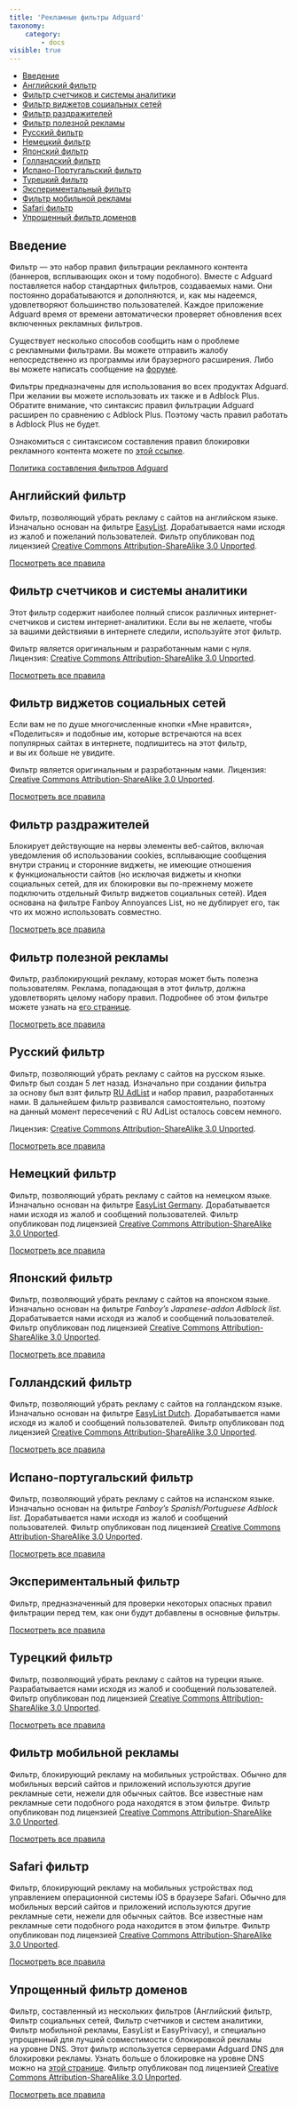 ```yaml
---
title: 'Рекламные фильтры Adguard'
taxonomy:
    category:
        - docs
visible: true
---
```


*   [Введение](#introduction)
*   [Английский фильтр](#english)
*   [Фильтр счетчиков и системы аналитики](#privacy)
*   [Фильтр виджетов социальных сетей](#social)
*   [Фильтр раздражителей](#annoyances)
*   [Фильтр полезной рекламы](#useful)
*   [Русский фильтр](#russian)
*   [Немецкий фильтр](#german)
*   [Японский фильтр](#japanese)
*   [Голландский фильтр](#dutch)
*   [Испано-Португальский фильтр](#spanish)
*   [Турецкий фильтр](#turkish)
*   [Экспериментальный фильтр](#experimental)
*   [Фильтр мобильной рекламы](#mobile)
*   [Safari фильтр](#safari)
*   [Упрощенный фильтр доменов](#domains)

<a id="introduction"></a>

## Введение

Фильтр — это набор правил фильтрации рекламного контента (баннеров, всплывающих окон и тому подобного). Вместе с Adguard поставляется набор стандартных фильтров, создаваемых нами. Они постоянно дорабатываются и дополняются, и, как мы надеемся, удовлетворяют большинство пользователей. Каждое приложение Adguard время от времени автоматически проверяет обновления всех включенных рекламных фильтров.

Существует несколько способов сообщить нам о проблеме с рекламными фильтрами. Вы можете отправить жалобу непосредственно из программы или браузерного расширения. Либо вы можете написать сообщение на [форуме](https://forum.adguard.com/?langid=3).

Фильтры предназначены для использования во всех продуктах Adguard. При желании вы можете использовать их также и в Adblock Plus. Обратите внимание, что синтаксис правил фильтрации Adguard расширен по сравнению с Adblock Plus. Поэтому часть правил работать в Adblock Plus не будет.

Ознакомиться с синтаксисом составления правил блокировки рекламного контента можете по [этой ссылке](/filterrules.html).

[Политика составления фильтров Adguard](https://blog.adguard.com/ru/news/politika-sostavleniya-adblock-filtrov-adguard.html)


<a id="english"></a>

## Английский фильтр

Фильтр, позволяющий убрать рекламу с сайтов на английском языке. Изначально основан на фильтре [EasyList](https://easylist.to). Дорабатывается нами исходя из жалоб и пожеланий пользователей. Фильтр опубликован под лицензией [Creative Commons Attribution-ShareAlike 3.0 Unported](https://creativecommons.org/licenses/by-sa/3.0/).

[Посмотреть все правила](https://filters.adtidy.org/extension/chromium/filters/2.txt)



<a id="privacy"></a>

## Фильтр счетчиков и системы аналитики

Этот фильтр содержит наиболее полный список различных интернет-счетчиков и систем интернет-аналитики. Если вы не желаете, чтобы за вашими действиями в интернете следили, используйте этот фильтр.

Фильтр является оригинальным и разработанным нами с нуля. Лицензия: [Creative Commons Attribution-ShareAlike 3.0 Unported](https://creativecommons.org/licenses/by-sa/3.0/).

[Посмотреть все правила](https://filters.adtidy.org/extension/chromium/filters/3.txt)



<a id="social"></a>

## Фильтр виджетов социальных сетей

Если вам не по душе многочисленные кнопки «Мне нравится», «Поделиться» и подобные им, которые встречаются на всех популярных сайтах в интернете, подпишитесь на этот фильтр, и вы их больше не увидите.

Фильтр является оригинальным и разработанным нами. Лицензия: [Creative Commons Attribution-ShareAlike 3.0 Unported](https://creativecommons.org/licenses/by-sa/3.0/).

[Посмотреть все правила](https://filters.adtidy.org/extension/chromium/filters/4.txt)



<a id="annoyances"></a>

## Фильтр раздражителей

Блокирует действующие на нервы элементы веб-сайтов, включая уведомления об использовании cookies, всплывающие сообщения внутри страниц и сторонние виджеты, не имеющие отношения к функциональности сайтов (но исключая виджеты и кнопки социальных сетей, для их блокировки вы по-прежнему можете подключить отдельный Фильтр виджетов социальных сетей). Идея основана на фильтре Fanboy Annoyances List, но не дублирует его, так что их можно использовать совместно.

[Посмотреть все правила](https://filters.adtidy.org/extension/chromium/filters/14.txt)



<a id="useful"></a>

## Фильтр полезной рекламы

Фильтр, разблокирующий рекламу, которая может быть полезна пользователям. Реклама, попадающая в этот фильтр, должна удовлетворять целому набору правил. Подробнее об этом фильтре можете узнать на [его странице](/ru/whitelist.html).

[Посмотреть все правила](https://filters.adtidy.org/extension/chromium/filters/10.txt)



<a id="russian"></a>

## Русский фильтр

Фильтр, позволяющий убрать рекламу с сайтов на русском языке. Фильтр был создан 5 лет назад. Изначально при создании фильтра за основу был взят фильтр [RU AdList](https://code.google.com/p/ruadlist/) и набор правил, разработанных нами. В дальнейшем фильтр развивался самостоятельно, поэтому на данный момент пересечений с RU AdList осталось совсем немного.

Лицензия: [Creative Commons Attribution-ShareAlike 3.0 Unported](https://creativecommons.org/licenses/by-sa/3.0/).

[Посмотреть все правила](https://filters.adtidy.org/extension/chromium/filters/1.txt)



<a id="german"></a>

## Немецкий фильтр

Фильтр, позволяющий убрать рекламу с сайтов на немецком языке. Изначально основан на фильтре [EasyList Germany](https://easylist.adblockplus.org/). Дорабатывается нами исходя из жалоб и сообщений пользователей. Фильтр опубликован под лицензией [Creative Commons Attribution-ShareAlike 3.0 Unported](https://creativecommons.org/licenses/by-sa/3.0/).

[Посмотреть все правила](https://filters.adtidy.org/extension/chromium/filters/6.txt)



<a id="japanese"></a>

## Японский фильтр

Фильтр, позволяющий убрать рекламу с сайтов на японском языке. Изначально основан на фильтре _Fanboy’s Japanese-addon Adblock list_. Дорабатывается нами исходя из жалоб и сообщений пользователей. Фильтр опубликован под лицензией [Creative Commons Attribution-ShareAlike 3.0 Unported](https://creativecommons.org/licenses/by-sa/3.0/).

[Посмотреть все правила](https://filters.adtidy.org/extension/chromium/filters/7.txt)



<a id="dutch"></a>

## Голландский фильтр

Фильтр, позволяющий убрать рекламу с сайтов на голландском языке. Изначально основан на фильтре [EasyList Dutch](https://easylist.adblockplus.org/). Дорабатывается нами исходя из жалоб и сообщений пользователей. Фильтр опубликован под лицензией [Creative Commons Attribution-ShareAlike 3.0 Unported](https://creativecommons.org/licenses/by-sa/3.0/).

[Посмотреть все правила](https://filters.adtidy.org/extension/chromium/filters/8.txt)



<a id="spanish"></a>

## Испано-португальский фильтр

Фильтр, позволяющий убрать рекламу с сайтов на испанском языке. Изначально основан на фильтре _Fanboy’s Spanish/Portuguese Adblock list_. Дорабатывается нами исходя из жалоб и сообщений пользователей. Фильтр опубликован под лицензией [Creative Commons Attribution-ShareAlike 3.0 Unported](https://creativecommons.org/licenses/by-sa/3.0/).

[Посмотреть все правила](https://filters.adtidy.org/extension/chromium/filters/9.txt)



<a id="experimental"></a>

## Экспериментальный фильтр

Фильтр, предназначенный для проверки некоторых опасных правил фильтрации перед тем, как они будут добавлены в основные фильтры.

[Посмотреть все правила](https://filters.adtidy.org/extension/chromium/filters/5.txt)



<a id="turkish"></a>

## Турецкий фильтр

Фильтр, позволяющий убрать рекламу с сайтов на турецки языке. Разрабатывается нами исходя из жалоб и сообщений пользователей. Фильтр опубликован под лицензией [Creative Commons Attribution-ShareAlike 3.0 Unported](https://creativecommons.org/licenses/by-sa/3.0/).

[Посмотреть все правила](https://filters.adtidy.org/extension/chromium/filters/13.txt)



<a id="mobile"></a>

## Фильтр мобильной рекламы

Фильтр, блокирующий рекламу на мобильных устройствах. Обычно для мобильных версий сайтов и приложений используются другие рекламные сети, нежели для обычных сайтов. Все известные нам рекламные сети подобного рода находятся в этом фильтре. Фильтр опубликован под лицензией [Creative Commons Attribution-ShareAlike 3.0 Unported](https://creativecommons.org/licenses/by-sa/3.0/).

[Посмотреть все правила](https://filters.adtidy.org/extension/chromium/filters/11.txt)



<a id="safari"></a>

## Safari фильтр

Фильтр, блокирующий рекламу на мобильных устройствах под управлением операционной системы iOS в браузере Safari. Обычно для мобильных версий сайтов и приложений используются другие рекламные сети, нежели для обычных сайтов. Все известные нам рекламные сети подобного рода находится в этом фильтре. Фильтр опубликован под лицензией [Creative Commons Attribution-ShareAlike 3.0 Unported](https://creativecommons.org/licenses/by-sa/3.0/).

[Посмотреть все правила](https://filters.adtidy.org/extension/chromium/filters/12.txt)



<a id="domains"></a>

## Упрощенный фильтр доменов

Фильтр, составленный из нескольких фильтров (Английский фильтр, Фильтр социальных сетей, Фильтр счетчиков и систем аналитики, Фильтр мобильной рекламы, EasyList и EasyPrivacy), и специально упрощенный для лучшей совместимости с блокировкой рекламы на уровне DNS. Этот фильтр используется серверами Adguard DNS для блокировки рекламы. Узнать больше о блокировке на уровне DNS можно на [этой странице](https://adguard.com/ru/adguard-dns/overview.html). Фильтр опубликован под лицензией [Creative Commons Attribution-ShareAlike 3.0 Unported](https://creativecommons.org/licenses/by-sa/3.0/).

[Посмотреть все правила](https://filters.adtidy.org/extension/chromium/filters/15.txt)